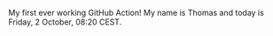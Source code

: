 My first ever working GitHub Action!
My name is Thomas and today is Friday, 2 October, 08:20 CEST. 
